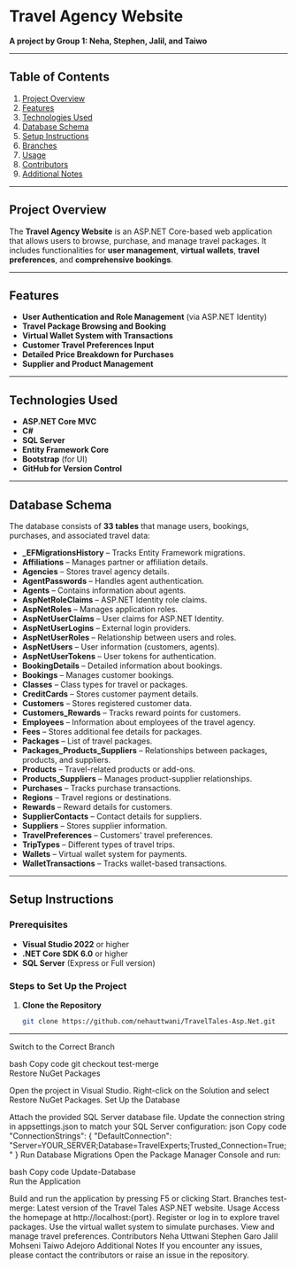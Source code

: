# Travel Agency Website  

**A project by Group 1: Neha, Stephen, Jalil, and Taiwo**  

---

## Table of Contents  
1. [Project Overview](#project-overview)  
2. [Features](#features)  
3. [Technologies Used](#technologies-used)  
4. [Database Schema](#database-schema)  
5. [Setup Instructions](#setup-instructions)  
6. [Branches](#branches)  
7. [Usage](#usage)  
8. [Contributors](#contributors)  
9. [Additional Notes](#additional-notes)  

---

## Project Overview  
The **Travel Agency Website** is an ASP.NET Core-based web application that allows users to browse, purchase, and manage travel packages. It includes functionalities for **user management**, **virtual wallets**, **travel preferences**, and **comprehensive bookings**.  

---

## Features  
- **User Authentication and Role Management** (via ASP.NET Identity)  
- **Travel Package Browsing and Booking**  
- **Virtual Wallet System with Transactions**  
- **Customer Travel Preferences Input**  
- **Detailed Price Breakdown for Purchases**  
- **Supplier and Product Management**  

---

## Technologies Used  
- **ASP.NET Core MVC**  
- **C#**  
- **SQL Server**  
- **Entity Framework Core**  
- **Bootstrap** (for UI)  
- **GitHub for Version Control**  

---

## Database Schema  
The database consists of **33 tables** that manage users, bookings, purchases, and associated travel data:  

- **_EFMigrationsHistory** – Tracks Entity Framework migrations.  
- **Affiliations** – Manages partner or affiliation details.  
- **Agencies** – Stores travel agency details.  
- **AgentPasswords** – Handles agent authentication.  
- **Agents** – Contains information about agents.  
- **AspNetRoleClaims** – ASP.NET Identity role claims.  
- **AspNetRoles** – Manages application roles.  
- **AspNetUserClaims** – User claims for ASP.NET Identity.  
- **AspNetUserLogins** – External login providers.  
- **AspNetUserRoles** – Relationship between users and roles.  
- **AspNetUsers** – User information (customers, agents).  
- **AspNetUserTokens** – User tokens for authentication.  
- **BookingDetails** – Detailed information about bookings.  
- **Bookings** – Manages customer bookings.  
- **Classes** – Class types for travel or packages.  
- **CreditCards** – Stores customer payment details.  
- **Customers** – Stores registered customer data.  
- **Customers_Rewards** – Tracks reward points for customers.  
- **Employees** – Information about employees of the travel agency.  
- **Fees** – Stores additional fee details for packages.  
- **Packages** – List of travel packages.  
- **Packages_Products_Suppliers** – Relationships between packages, products, and suppliers.  
- **Products** – Travel-related products or add-ons.  
- **Products_Suppliers** – Manages product-supplier relationships.  
- **Purchases** – Tracks purchase transactions.  
- **Regions** – Travel regions or destinations.  
- **Rewards** – Reward details for customers.  
- **SupplierContacts** – Contact details for suppliers.  
- **Suppliers** – Stores supplier information.  
- **TravelPreferences** – Customers' travel preferences.  
- **TripTypes** – Different types of travel trips.  
- **Wallets** – Virtual wallet system for payments.  
- **WalletTransactions** – Tracks wallet-based transactions.  

---

## Setup Instructions  

### Prerequisites  
- **Visual Studio 2022** or higher  
- **.NET Core SDK 6.0** or higher  
- **SQL Server** (Express or Full version)  

### Steps to Set Up the Project  

1. **Clone the Repository**  
   ```bash  
   git clone https://github.com/nehauttwani/TravelTales-Asp.Net.git  
---
Switch to the Correct Branch

bash
Copy code
git checkout test-merge  
Restore NuGet Packages

Open the project in Visual Studio.
Right-click on the Solution and select Restore NuGet Packages.
Set Up the Database

Attach the provided SQL Server database file.
Update the connection string in appsettings.json to match your SQL Server configuration:
json
Copy code
"ConnectionStrings": {
    "DefaultConnection": "Server=YOUR_SERVER;Database=TravelExperts;Trusted_Connection=True;"
}
Run Database Migrations
Open the Package Manager Console and run:

bash
Copy code
Update-Database  
Run the Application

Build and run the application by pressing F5 or clicking Start.
Branches
test-merge: Latest version of the Travel Tales ASP.NET website.
Usage
Access the homepage at http://localhost:{port}.
Register or log in to explore travel packages.
Use the virtual wallet system to simulate purchases.
View and manage travel preferences.
Contributors
Neha Uttwani
Stephen Garo
Jalil Mohseni
Taiwo Adejoro
Additional Notes
If you encounter any issues, please contact the contributors or raise an issue in the repository.
